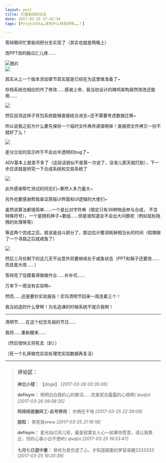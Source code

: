 ```yaml
---
layout: post
title: 忙里偷闲的日志
date: 2017-03-25 17:42:34
tags: [ProjectUta,该写什么标签好呢……？]

---
```

答辩期间忙里偷闲把分支实现了（其实也就是两晚上）

改PPT改的脑瓜仁儿疼……

![图片](./images/_LofteremhSNkVpRmJBejhNR1NMVTFxdFBjRFFtYk03aTNpaVZuQ09oME53THFTUXRpZDl1VWZOcjB3PT0.png?=imageView&thumbnail=500x0&quality=96&stripmeta=0&type=jpg%7Cwatermark&type=2)  
![](http://imglf0.nosdn.127.net/img/emhSNkVpRmJBejhNR1NMVTFxdFBjRTk4YXk1M3RGdmhuRVZTMzdzSGM5QSs4K2NIVnZScTRBPT0.png?=imageView&thumbnail=500x0&quality=96&stripmeta=0&type=jpg%7Cwatermark&type=2)  

其实从上一个版本添加章节其实就是已经在为这里做准备了~

存档系统也相应的作了修改……感谢上帝，我当初设计的辣鸡架构居然改改还能用……

![](http://imglf0.nosdn.127.net/img/emhSNkVpRmJBejhNR1NMVTFxdFBjTWorLzZ3RGFUVEo4c1M5SXpmSXBRL1pLY1NiazZEaHh3PT0.png?=imageView&thumbnail=500x0&quality=96&stripmeta=0&type=jpg%7Cwatermark&type=2)  

然后目测这样子背包系统能够直接结合进去~还不需要考虑数据迁移~

所以说我之前为什么要先保存一个临时文件再传递值啊摔！直接把文件拷贝一份不就好了么！

![](http://imglf2.nosdn.127.net/img/emhSNkVpRmJBejhNR1NMVTFxdFBjR01sN1JBbDlYc1BRV04yMHI2U1g2bkt6a0ljRXU3bVBRPT0.jpg?=imageView&thumbnail=500x0&quality=96&stripmeta=0&type=jpg%7Cwatermark&type=2)  

差分立绘的显示终于不会出半透明的bug了~

ADV基本上就差不多了（这段话貌似不是第一次说了，没准儿那天就打脸），下一步应该就是研究一下合成系统和交易系统了

![](http://imglf0.nosdn.127.net/img/emhSNkVpRmJBejhNR1NMVTFxdFBjQ1Y1c3VSMHhkekZOZDV2TVhLdGZURnlZekxKbDd4NFJ3PT0.png?=imageView&thumbnail=500x0&quality=96&stripmeta=0&type=jpg%7Cwatermark&type=2)  

此外感谢帮忙测试的同志们~果然人多力量大~

另外也要感谢帮我查证原版UI界面和UI逻辑的大佬们~

虽然说算法都很简单……一个是比对字符串（限定只有36种物品参与合成， 不含特殊符号），一个是随机种子+数组……但是谁知道会不会出大问题呢（例如鼠标拖拽的处理等等）

等这两个完成之后，就该是战斗部分了，那边估计要消耗掉相当长的时间（假期做了一个寻路之后就咸鱼了）

![](http://imglf0.nosdn.127.net/img/emhSNkVpRmJBejhNR1NMVTFxdFBjSVFZbFNIazE4WWQ4aTdNVFhQbE0yaElqV0VQQzRwa0hnPT0.jpg?=imageView&thumbnail=500x0&quality=96&stripmeta=0&type=jpg%7Cwatermark&type=2)  

然后三月份剩下的这几天不出意外将要继续处于咸鱼状态（PPT和稿子还要改……而且是大改……）  

答辩完了估摸着得做做作业……补补坑……

万幸下一周没有实验啊~

然而……还是要抄实验报告！尼玛清明节回来一周连着三个！

我当初造的什么孽啊！为毛选课的时候系统不提示我啊！

----------------------------------------------------------------

清明节……在这个纪念先祖的节日……

我将……重新醒来……

（然后很快又将死去（趴））

（死一个礼拜做完实验处理完实验数据再复活）

---
> ### 评论区：
>**神北小毬：** 【doge】  *[2017-03-28 00:35:06]*
>
>**defisym：** 明明白白我的心的歌词……完美契合露露的心境啊(&acute;థ౪థ)σ  *[2017-03-26 09:08:35]*
>
>**阿绯绯是搬砖工-此号停用：** 你俩在干啥  *[2017-03-25 22:39:09]*
>
>**脱粒：** 笑死我www  *[2017-03-25 21:16:18]*
>
>**defisym：** 星光灿烂风儿轻，最是寂寞女人心～如果你愿意，请让我靠近，你的心事小白不想听(&acute;థ౪థ)σ  *[2017-03-25 19:53:47]*
>
>**七月七日遊中書：** 曾经为爱伤透了心，才知道甜蜜的梦容易醒2333333  *[2017-03-25 19:20:39]*
>
>